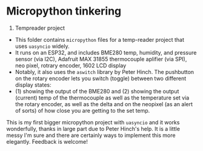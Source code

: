 # Micropython tinkering

1. Tempreader project

- This folder contains `micropython` files for a temp-reader project that uses `uasyncio` widely. 
- It runs on an ESP32, and includes BME280 temp, humidity, and pressure sensor (via I2C), Adafruit MAX 31855 thermocouple aplifier (via SPI), neo pixel, 
rotrary encoder, 1602 LCD display
- Notably, it also uses the `aswitch` library by Peter Hinch. The pushbutton on the rotary encoder lets you switch (toggle) between two different display states:
 - (1) showing the output of the BME280 and (2) showing the output (current) temp of the thermocouple as well as the temperature set via the rotary encoder, as well as 
 the delta and on the neopixel (as an alert of sorts) of how close you are getting to the set temp.
 
This is my first bigger micropython project with `uasyncio` and it works wonderfully, thanks in large part due to Peter Hinch's help. It is a little messy I'm sure 
and there are certainly ways to implement this more elegantly. Feedback is welcome!

